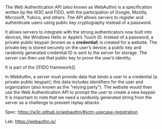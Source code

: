 The Web Authentication API (also known as WebAuthn) is a specification written by the W3C and FIDO, with the participation of Google, Mozilla, Microsoft, Yubico, and others. The API allows servers to register and authenticate users using public key cryptography instead of a password.

It allows servers to integrate with the strong authenticators now built into devices, like Windows Hello or Apple’s Touch ID. Instead of a password, a private-public keypair (known as a **credential**) is created for a website. The private key is stored securely on the user’s device; a public key and randomly generated credential ID is sent to the server for storage. The server can then use that public key to prove the user’s identity.

It is part of the [[FIDO framework]].

In WebAuthn, a server must provide data that binds a user to a credential (a private-public keypair); this data includes identifiers for the user and organization (also known as the "relying party"). The website would then use the Web Authentication API to prompt the user to create a new keypair. It is important to note that we need a randomly generated string from the server as a challenge to prevent replay attacks.

Spec: https://w3c.github.io/webauthn/#sctn-usecase-registration

Lab: https://webauthn.io/
